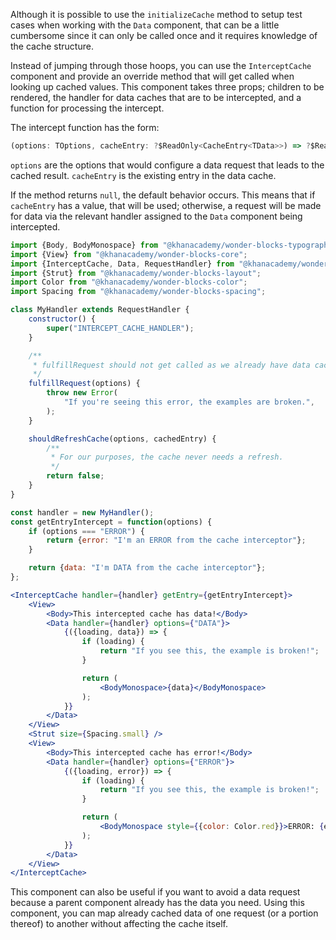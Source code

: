 Although it is possible to use the `initializeCache` method to setup test cases
when working with the `Data` component, that can be a little cumbersome since
it can only be called once and it requires knowledge of the cache structure.

Instead of jumping through those hoops, you can use the `InterceptCache`
component and provide an override method that will get called when looking up
cached values. This component takes three props; children to be rendered,
the handler for data caches that are to be intercepted, and a function for
processing the intercept.

The intercept function has the form:

```js static
(options: TOptions, cacheEntry: ?$ReadOnly<CacheEntry<TData>>) => ?$ReadOnly<CacheEntry<TData>>
```

`options` are the options that would configure a data request that leads to the
cached result.
`cacheEntry` is the existing entry in the data cache.

If the method returns `null`, the default behavior occurs. This means that if
`cacheEntry` has a value, that will be used; otherwise, a request will be
made for data via the relevant handler assigned to the `Data` component being
intercepted.

```jsx
import {Body, BodyMonospace} from "@khanacademy/wonder-blocks-typography";
import {View} from "@khanacademy/wonder-blocks-core";
import {InterceptCache, Data, RequestHandler} from "@khanacademy/wonder-blocks-data";
import {Strut} from "@khanacademy/wonder-blocks-layout";
import Color from "@khanacademy/wonder-blocks-color";
import Spacing from "@khanacademy/wonder-blocks-spacing";

class MyHandler extends RequestHandler {
    constructor() {
        super("INTERCEPT_CACHE_HANDLER");
    }

    /**
     * fulfillRequest should not get called as we already have data cached.
     */
    fulfillRequest(options) {
        throw new Error(
            "If you're seeing this error, the examples are broken.",
        );
    }

    shouldRefreshCache(options, cachedEntry) {
        /**
         * For our purposes, the cache never needs a refresh.
         */
        return false;
    }
}

const handler = new MyHandler();
const getEntryIntercept = function(options) {
    if (options === "ERROR") {
        return {error: "I'm an ERROR from the cache interceptor"};
    }

    return {data: "I'm DATA from the cache interceptor"};
};

<InterceptCache handler={handler} getEntry={getEntryIntercept}>
    <View>
        <Body>This intercepted cache has data!</Body>
        <Data handler={handler} options={"DATA"}>
            {({loading, data}) => {
                if (loading) {
                    return "If you see this, the example is broken!";
                }

                return (
                    <BodyMonospace>{data}</BodyMonospace>
                );
            }}
        </Data>
    </View>
    <Strut size={Spacing.small} />
    <View>
        <Body>This intercepted cache has error!</Body>
        <Data handler={handler} options={"ERROR"}>
            {({loading, error}) => {
                if (loading) {
                    return "If you see this, the example is broken!";
                }

                return (
                    <BodyMonospace style={{color: Color.red}}>ERROR: {error}</BodyMonospace>
                );
            }}
        </Data>
    </View>
</InterceptCache>
```

This component can also be useful if you want to avoid a data request because
a parent component already has the data you need. Using this component, you
can map already cached data of one request (or a portion thereof) to another
without affecting the cache itself.
